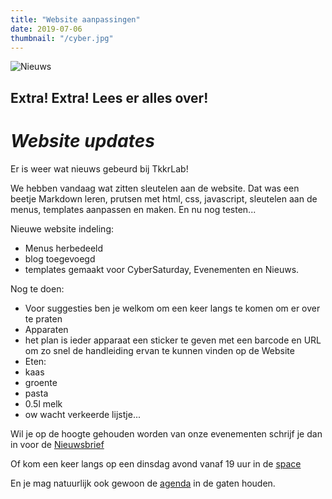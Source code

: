 ```yaml
---
title: "Website aanpassingen"
date: 2019-07-06
thumbnail: "/cyber.jpg"
---
```

![Nieuws](/cyber.jpg "nieuws")

## Extra! Extra! Lees er alles over!  

# _Website updates_  

Er is weer wat nieuws gebeurd bij TkkrLab!  

We hebben vandaag wat zitten sleutelen aan de website. Dat was een beetje Markdown leren, prutsen met html, css, javascript, sleutelen aan de menus, templates aanpassen en maken. En nu nog testen...  

Nieuwe website indeling:  
 - Menus herbedeeld  
 - blog toegevoegd  
 - templates gemaakt voor CyberSaturday, Evenementen en Nieuws.  

Nog te doen:  
 - Voor suggesties ben je welkom om een keer langs te komen om er over te praten  
 - Apparaten  
  - het plan is ieder apparaat een sticker te geven met een barcode en URL om zo snel de handleiding ervan te kunnen vinden op de Website  
 - Eten:  
  - kaas  
  - groente  
  - pasta  
  - 0.5l melk  
  - ow wacht verkeerde lijstje...  

Wil je op de hoogte gehouden worden van onze evenementen schrijf je dan in voor de [Nieuwsbrief](https://us5.list-manage.com/subscribe?u=1b388ae9c2f102d5dfe256664&id=6e66555d39)  

Of kom een keer langs op een dinsdag avond vanaf 19 uur in de [space](https://tkkrlab.nl/space/)  

En je mag natuurlijk ook gewoon de [agenda](https://www.tkkrlab.space/agenda/) in de gaten houden.  
